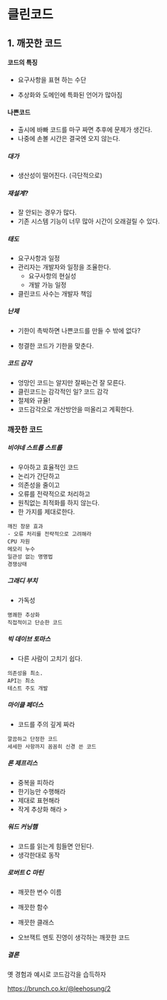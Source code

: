 # 클린코드



## 1. 깨끗한 코드

#### 코드의 특징

- 요구사항을 표현 하는 수단

- 추상화와 도메인에 특화된 언어가 많아짐



#### 나쁜코드

- 출시에 바빠 코드를 마구 짜면 추후에 문제가 생긴다.
- 나중에 손볼 시간은 결국엔 오지 않는다.

##### 대가

- 생산성이 떨어진다. (극단적으로)

##### 재설계?

- 잘 안되는 경우가 많다.
- 기존 시스템 기능이 너무 많아 시간이 오래걸릴 수 있다.

##### 태도

- 요구사항과 일정
- 관리자는 개발자와 일정을 조율한다.
  - 요구사항의 현실성
  - 개발 가능 일정
- 클린코드 사수는 개발자 책임

##### 난제

- 기한이 촉박하면 나쁜코드를 만들 수 밖에 없다?

- 청결한 코드가 기한을 맞춘다.

  

##### 코드 감각

- 엉망인 코드는 알지만 잘짜는건 잘 모른다.
- 클린코드는 감각적인 일? 코드 감각
- 절제와 규율!
- 코드감각으로 개산방안을 떠올리고 계획한다.



### 깨끗한 코드

##### 비야네 스트롭 스트룹

- 우아하고 효율적인 코드 
- 논리가 간단하고
- 의존성을 줄이고
- 오류를 전략적으로 처리하고
- 원칙없는 최적화를 하지 않는다.
- 한 가지를 제대로한다.

```
깨진 창문 효과
- 오류 처리를 전략적으로 고려해라
CPU 자원 
메모리 누수 
일관성 없는 명명법
경쟁상태
```



##### 그래디 부치

- 가독성

```
명쾌한 추상화 
직접적이고 단순한 코드
```



##### 빅 데이브 토마스

- 다른 사람이 고치기 쉽다.

```
의존성을 최소.
API는 최소 
테스트 주도 개발
```



##### 마이클 페더스

- 코드를 주의 깊게 짜라

```
깔끔하고 단정한 코드
세세한 사항까지 꼼꼼히 신경 쓴 코드
```



##### 론 제프리스

- 중복을 피하라
- 한기능만 수행해라
- 제대로 표현해라
- 작게 추상화 해라 > 



##### 워드 커닝햄

- 코드를 읽는게 힘들면 안된다.
- 생각한대로 동작



##### 로버트 C 마틴

- 깨끗한 변수 이름
- 깨끗한 함수
- 깨끗한 클래스

- 오브잭트 멘토 진영이 생각하는 깨끗한 코드



##### 결론

옛 경험과 예시로 코드감각을 습득하자



https://brunch.co.kr/@leehosung/2







##### 

